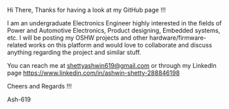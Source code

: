 Hi There, 
Thanks for having a look at my GitHub page !!! 

I am an undergraduate Electronics Engineer highly interested in the fields of Power and Automotive Electronics, Product designing, Embedded systems, etc. 
I will be posting my OSHW projects and other hardware/firmware-related works on this platform and would love to collaborate and discuss anything regarding the project and similar stuff.

You can reach me at shettyashwin619@gmail.com or through my LinkedIn page https://www.linkedin.com/in/ashwin-shetty-288846198

Cheers and Regards !!! 

Ash-619
